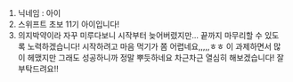 1. 닉네임 : 아이
2. 스위프트 초보 11기 아이입니다!
3. 의지박약이라 자꾸 미루다보니 시작부터 늦어버렸지만... 끝까지 마무리할 수 있도록 노력하겠습니다! 시작하려고 마음 먹기가 쫌 어렵네요,,,,,ㅎㅎ 이 과제하면서 많이 헤맸지만 그래도 성공하니까 정말 뿌듯하네요 차근차근 열심히 해보겠습니다! 잘 부탁드려요!!
